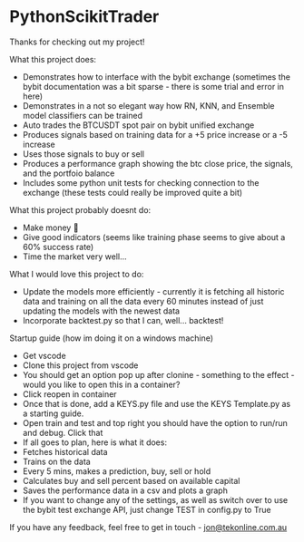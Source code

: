 # PythonScikitTrader
Thanks for checking out my project!

What this project does:
- Demonstrates how to interface with the bybit exchange (sometimes the bybit documentation was a bit sparse - there is some trial and error in here)
- Demonstrates in a not so elegant way how RN, KNN, and Ensemble model classifiers can be trained
- Auto trades the BTCUSDT spot pair on bybit unified exchange
- Produces signals based on training data for a +5 price increase or a -5 increase
- Uses those signals to buy or sell
- Produces a performance graph showing the btc close price, the signals, and the portfoio balance
- Includes some python unit tests for checking connection to the exchange (these tests could really be improved quite a bit)

What this project probably doesnt do:
- Make money 🤣
- Give good indicators (seems like training phase seems to give about a 60% success rate)
- Time the market very well... 

What I would love this project to do:
- Update the models more efficiently - currently it is fetching all historic data and training on all the data every 60 minutes instead of just updating the models with the newest data
- Incorporate backtest.py so that I can, well... backtest!

Startup guide (how im doing it on a windows machine)
- Get vscode
- Clone this project from vscode
- You should get an option pop up after clonine - something to the effect - would you like to open this in a container?
- Click reopen in container
- Once that is done, add a KEYS.py file and use the KEYS Template.py as a starting guide.
- Open train and test and top right you should have the option to run/run and debug. Click that
- If all goes to plan, here is what it does:
- Fetches historical data
- Trains on the data
- Every 5 mins, makes a prediction, buy, sell or hold
- Calculates buy and sell percent based on available capital
- Saves the performance data in a csv and plots a graph
- If you want to change any of the settings, as well as switch over to use the bybit test exchange API, just change TEST in config.py to True

If you have any feedback, feel free to get in touch - jon@tekonline.com.au
